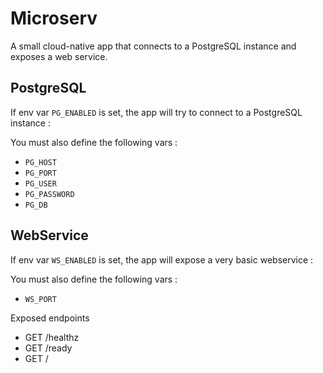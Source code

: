# Microserv
A small cloud-native app that connects to a PostgreSQL instance and exposes a web service.

## PostgreSQL

If env var `PG_ENABLED` is set, the app will try to connect to a PostgreSQL instance :

You must also define the following vars :
- `PG_HOST`
- `PG_PORT`
- `PG_USER`
- `PG_PASSWORD`
- `PG_DB`

## WebService

If env var `WS_ENABLED` is set, the app will expose a very basic webservice :

You must also define the following vars :
- `WS_PORT`

Exposed endpoints
- GET /healthz
- GET /ready
- GET /
